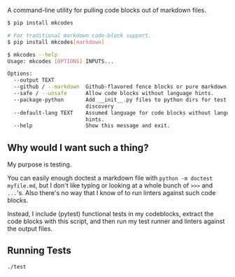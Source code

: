 A command-line utility for pulling code blocks out of markdown files.

```sh
$ pip install mkcodes

# For traditional markdown code-block support.
$ pip install mkcodes[markdown]

$ mkcodes --help
Usage: mkcodes [OPTIONS] INPUTS...

Options:
  --output TEXT
  --github / --markdown  Github-flavored fence blocks or pure markdown.
  --safe / --unsafe      Allow code blocks without language hints.
  --package-python       Add __init__.py files to python dirs for test
                         discovery
  --default-lang TEXT    Assumed language for code blocks without language
                         hints.
  --help                 Show this message and exit.
```

Why would I want such a thing?
------------------------------

My purpose is testing.

You can easily enough doctest a markdown file with `python -m doctest myfile.md`, but I don't like typing or looking at a whole bunch of `>>>` and `...`'s. Also there's no way that I know of to run linters against such code blocks.

Instead, I include (pytest) functional tests in my codeblocks, extract the code blocks with this script, and then run my test runner and linters against the output files.

Running Tests
-------------

```sh
./test
```
